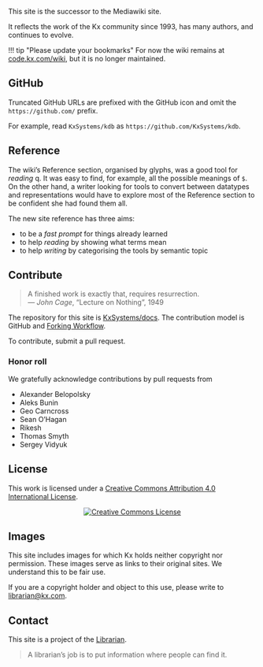 This site is the successor to the Mediawiki site. 

It reflects the work of the Kx community since 1993, has many authors, 
and continues to evolve.  

!!! tip "Please update your bookmarks" 
    For now the wiki remains at [code.kx.com/wiki](http://code.kx.com/wiki), but it is no longer maintained.


## <i class="fa fa-github"></i> GitHub

Truncated GitHub URLs are prefixed with the GitHub icon <i class="fa fa-github"></i> and omit the `https://github.com/` prefix. 

For example, read <i class="fa fa-github"></i> `KxSystems/kdb` as `https://github.com/KxSystems/kdb`.


## <i class="fa fa-life-ring"></i> Reference

The wiki’s Reference section, organised by glyphs, was a good tool for _reading_ q. It was easy to find, for example, all the possible meanings of `$`. On the other hand, a writer looking for tools to convert between datatypes and representations would have to explore most of the Reference section to be confident she had found them all. 

The new site reference has three aims:

- to be a _fast prompt_ for things already learned 
- to help _reading_ by showing what terms mean
- to help _writing_ by categorising the tools by semantic topic 


## <i class="fa fa-handshake-o"></i> Contribute

> A finished work is exactly that, requires resurrection.  
— _John Cage_, “Lecture on Nothing”, 1949

The repository for this site is <i class="fa fa-github"></i> [KxSystems/docs](https://github.com/KxSystems/docs). 
The contribution model is GitHub and [Forking Workflow](https://www.atlassian.com/git/tutorials/comparing-workflows#forking-workflow). 

To contribute, submit a pull request. 

### Honor roll

We gratefully acknowledge contributions by pull requests from

-   Alexander Belopolsky
-   Aleks Bunin
-   Geo Carncross
-   Sean O’Hagan
-   Rikesh
-   Thomas Smyth
-   Sergey Vidyuk


## <i class="fa fa-balance-scale"></i> License 
This work is licensed under a <a rel="license" href="http://creativecommons.org/licenses/by/4.0/">Creative Commons Attribution 4.0 International License</a>.

<div style="text-align: center;"><a rel="license" href="http://creativecommons.org/licenses/by/4.0/"><img alt="Creative Commons License" style="border-width:0" src="https://i.creativecommons.org/l/by/4.0/88x31.png" /></a></div>


## <i class="fa fa-picture-o"></i> Images

This site includes images for which Kx holds neither copyright nor permission. 
These images serve as links to their original sites. 
We understand this to be fair use. 

If you are a copyright holder and object to this use, please write to librarian@kx.com. 


## <i class="fa fa-envelope-o"></i> Contact

This site is a project of the [Librarian](mailto:librarian@kx.com).

> A librarian’s job is to put information where people can find it. 

